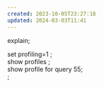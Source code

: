 ```yaml
---
created: 2023-10-05T23:27:18
updated: 2024-03-03T11:41
---
```

explain;

set profiling=1 ;  
show profiles ;  
show profile for query 55;  
;